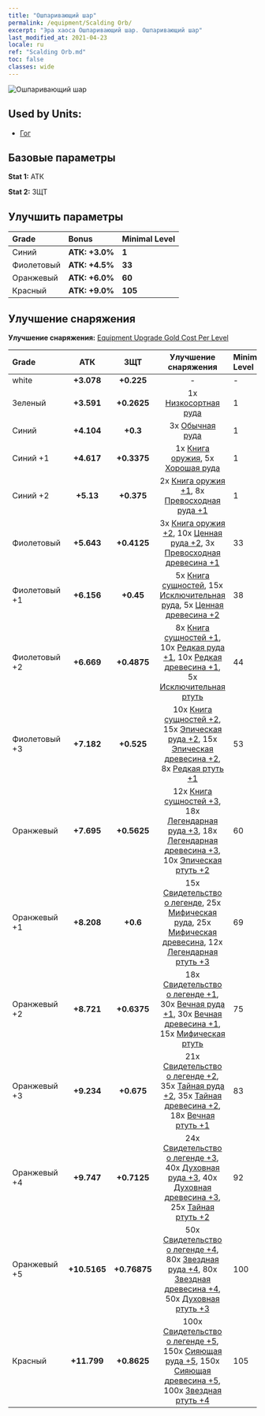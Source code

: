 ```yaml
---
title: "Ошпаривающий шар"
permalink: /equipment/Scalding Orb/
excerpt: "Эра хаоса Ошпаривающий шар. Ошпаривающий шар"
last_modified_at: 2021-04-23
locale: ru
ref: "Scalding Orb.md"
toc: false
classes: wide
---
```


  ![Ошпаривающий шар](/images/e/e_5021.png)

## Used by Units:

* [Гог](/ru/units/Gog/) 


## Базовые параметры
 **Stat 1:** АТК

 **Stat 2:** ЗЩТ

## Улучшить параметры

  |     Grade    |   Bonus | Minimal Level | 
  |:-------------|:--------|:--------------| 
  | Синий | **АТК: +3.0%** | **1** | 
  | Фиолетовый | **АТК: +4.5%** | **33** | 
  | Оранжевый | **АТК: +6.0%** | **60** | 
  | Красный | **АТК: +9.0%** | **105** | 


## Улучшение снаряжения
 **Улучшение снаряжения:** [Equipment Upgrade Gold Cost Per Level](/equipment/EquipmentUpgradeCostPerLevel/) 

  |          Grade      | АТК | ЗЩТ | Улучшение снаряжения | Minimal Level |
  |:--------------------|:---------:|:---------:|:----------------:|:--------------|
  | white | **+3.078** | **+0.225** | - | - |
  | Зеленый | **+3.591** | **+0.2625** | 1x [Низкосортная руда](/ItemsRU/mat_1/) | 1 |
  | Синий | **+4.104** | **+0.3** | 3x [Обычная руда](/ItemsRU/mat_6/) | 1 |
  | Синий +1 | **+4.617** | **+0.3375** | 1x [Книга оружия](/ItemsRU/mat_18/), 5x [Хорошая руда](/ItemsRU/mat_12/) | 1 |
  | Синий +2 | **+5.13** | **+0.375** | 2x [Книга оружия +1](/ItemsRU/mat_25/), 8x [Превосходная руда +1](/ItemsRU/mat_19/) | 1 |
  | Фиолетовый | **+5.643** | **+0.4125** | 3x [Книга оружия +2](/ItemsRU/mat_32/), 10x [Ценная руда +2](/ItemsRU/mat_26/), 3x [Превосходная древесина +1](/ItemsRU/mat_20/) | 33 |
  | Фиолетовый +1 | **+6.156** | **+0.45** | 5x [Книга сущностей](/ItemsRU/mat_39/), 15x [Исключительная руда](/ItemsRU/mat_33/), 5x [Ценная древесина +2](/ItemsRU/mat_27/) | 38 |
  | Фиолетовый +2 | **+6.669** | **+0.4875** | 8x [Книга сущностей +1](/ItemsRU/mat_46/), 10x [Редкая руда +1](/ItemsRU/mat_40/), 10x [Редкая древесина +1](/ItemsRU/mat_41/), 5x [Исключительная ртуть](/ItemsRU/mat_35/) | 44 |
  | Фиолетовый +3 | **+7.182** | **+0.525** | 10x [Книга сущностей +2](/ItemsRU/mat_53/), 15x [Эпическая руда +2](/ItemsRU/mat_47/), 15x [Эпическая древесина +2](/ItemsRU/mat_48/), 8x [Редкая ртуть +1](/ItemsRU/mat_42/) | 53 |
  | Оранжевый | **+7.695** | **+0.5625** | 12x [Книга сущностей +3](/ItemsRU/mat_60/), 18x [Легендарная руда +3](/ItemsRU/mat_54/), 18x [Легендарная древесина +3](/ItemsRU/mat_55/), 10x [Эпическая ртуть +2](/ItemsRU/mat_49/) | 60 |
  | Оранжевый +1 | **+8.208** | **+0.6** | 15x [Свидетельство о легенде](/ItemsRU/mat_67/), 25x [Мифическая руда](/ItemsRU/mat_61/), 25x [Мифическая древесина](/ItemsRU/mat_62/), 12x [Легендарная ртуть +3](/ItemsRU/mat_56/) | 69 |
  | Оранжевый +2 | **+8.721** | **+0.6375** | 18x [Свидетельство о легенде +1](/ItemsRU/mat_74/), 30x [Вечная руда +1](/ItemsRU/mat_68/), 30x [Вечная древесина +1](/ItemsRU/mat_69/), 15x [Мифическая ртуть](/ItemsRU/mat_63/) | 75 |
  | Оранжевый +3 | **+9.234** | **+0.675** | 21x [Свидетельство о легенде +2](/ItemsRU/mat_81/), 35x [Тайная руда +2](/ItemsRU/mat_75/), 35x [Тайная древесина +2](/ItemsRU/mat_76/), 18x [Вечная ртуть +1](/ItemsRU/mat_70/) | 83 |
  | Оранжевый +4 | **+9.747** | **+0.7125** | 24x [Свидетельство о легенде +3](/ItemsRU/mat_88/), 40x [Духовная руда +3](/ItemsRU/mat_82/), 40x [Духовная древесина +3](/ItemsRU/mat_83/), 25x [Тайная ртуть +2](/ItemsRU/mat_77/) | 92 |
  | Оранжевый +5 | **+10.5165** | **+0.76875** | 50x [Свидетельство о легенде +4](/ItemsRU/mat_95/), 80x [Звездная руда +4](/ItemsRU/mat_89/), 80x [Звездная древесина +4](/ItemsRU/mat_90/), 50x [Духовная ртуть +3](/ItemsRU/mat_84/) | 100 |
  | Красный | **+11.799** | **+0.8625** | 100x [Свидетельство о легенде +5](/ItemsRU/mat_102/), 150x [Сияющая руда +5](/ItemsRU/mat_96/), 150x [Сияющая древесина +5](/ItemsRU/mat_97/), 100x [Звездная ртуть +4](/ItemsRU/mat_91/) | 105 |

